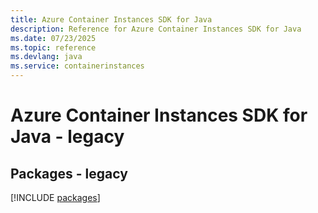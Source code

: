 ```yaml
---
title: Azure Container Instances SDK for Java
description: Reference for Azure Container Instances SDK for Java
ms.date: 07/23/2025
ms.topic: reference
ms.devlang: java
ms.service: containerinstances
---
```

# Azure Container Instances SDK for Java - legacy
## Packages - legacy
[!INCLUDE [packages](container-instances-index.md)]